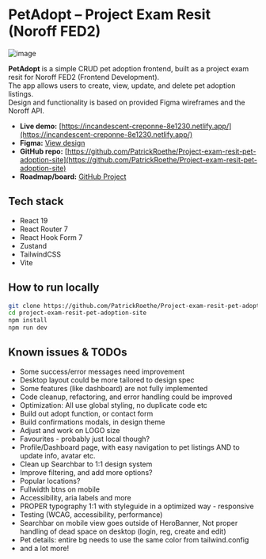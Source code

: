 # PetAdopt – Project Exam Resit (Noroff FED2)
![image](https://github.com/user-attachments/assets/da1271f8-3380-4d86-96de-c8ff57b493c9)


**PetAdopt** is a simple CRUD pet adoption frontend, built as a project exam resit for Noroff FED2 (Frontend Development).  
The app allows users to create, view, update, and delete pet adoption listings.  
Design and functionality is based on provided Figma wireframes and the Noroff API.

- **Live demo:** [https://incandescent-creponne-8e1230.netlify.app/](https://incandescent-creponne-8e1230.netlify.app/)
- **Figma:** [View design](https://www.figma.com/design/JkOLy7xOvAPunfR4vjGFiL/Pet-adoption-site?node-id=13-30&t=zgud4fJ7baGHIR6i-1)
- **GitHub repo:** [https://github.com/PatrickRoethe/Project-exam-resit-pet-adoption-site](https://github.com/PatrickRoethe/Project-exam-resit-pet-adoption-site)
- **Roadmap/board:** [GitHub Project](https://github.com/users/PatrickRoethe/projects/9)

## Tech stack

- React 19
- React Router 7
- React Hook Form 7
- Zustand
- TailwindCSS
- Vite

## How to run locally

```bash
git clone https://github.com/PatrickRoethe/Project-exam-resit-pet-adoption-site.git
cd project-exam-resit-pet-adoption-site
npm install
npm run dev

```

## Known issues & TODOs
- Some success/error messages need improvement
- Desktop layout could be more tailored to design spec
- Some features (like dashboard) are not fully implemented
- Code cleanup, refactoring, and error handling could be improved
- Optimization: All use global styling, no duplicate code etc
- Build out adopt function, or contact form
- Build confirmations modals, in design theme
- Adjust and work on LOGO size
- Favourites - probably just local though?
- Profile/Dashboard page, with easy navigation to pet listings AND to update info, avatar etc.
- Clean up Searchbar to 1:1 design system
- Improve filtering, and add more options?
- Popular locations?
- Fullwidth btns on mobile
- Accessibility, aria labels and more
- PROPER typography 1:1 with styleguide in a optimized way - responsive
- Testing (WCAG, accessibility, performance)
- Searchbar on mobile view goes outside of HeroBanner, Not proper handling of dead space on desktop (login, reg, create and edit)
- Pet details: entire bg needs to use the same color from tailwind.config
- and a lot more!

